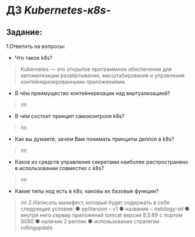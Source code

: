 # ДЗ *Kubernetes-к8s-*

## Задание:

1.Ответить на вопросы:

* Что такое k8s?
> Kubernetes — это открытое программное обеспечение для автоматизации развёртывания, масштабирования и управления контейнеризированными приложениями.

* В чём преимущество контейнеризации над виртуализацией?
> пп
* В чём состоит принцип самоконтроля k8s?
> пп
* Как вы думаете, зачем Вам понимать принципы деплоя в k8s?
> пп
* Какое из средств управления секретами наиболее распространено в использовании совместно с k8s?
> пп
* Какие типы нод есть в k8s, каковы их базовые функции?
> пп
2.Написать манифест, который будет содержать в себе следующие условия: ● apiVersion – v1 ● название – netology-ml ● внутри него сервер приложений tomcat версии 8.5.69 с портом 8080 ● наличие 2 реплик ● использование стратегии rollingupdate





